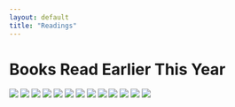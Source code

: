 ```yaml
---
layout: default
title: "Readings"
---
```


# Books Read Earlier This Year

![](https://subirvarma.github.io/GeneralCognitics/images/IMG_8787.jpg) 
![](https://subirvarma.github.io/GeneralCognitics/images/IMG_8788.jpg) 
![](https://subirvarma.github.io/GeneralCognitics/images/IMG_8789.jpg) 
![](https://subirvarma.github.io/GeneralCognitics/images/IMG_8790.jpg) 
![](https://subirvarma.github.io/GeneralCognitics/images/IMG_8791.jpg) 
![](https://subirvarma.github.io/GeneralCognitics/images/IMG_8792.jpg) 
![](https://subirvarma.github.io/GeneralCognitics/images/IMG_8793.jpg) 
![](https://subirvarma.github.io/GeneralCognitics/images/IMG_8794.jpg) 
![](https://subirvarma.github.io/GeneralCognitics/images/IMG_8795.jpg) 
![](https://subirvarma.github.io/GeneralCognitics/images/IMG_8796.jpg) 
![](https://subirvarma.github.io/GeneralCognitics/images/IMG_8797.jpg) 
![](https://subirvarma.github.io/GeneralCognitics/images/IMG_8798.jpg) 
![](https://subirvarma.github.io/GeneralCognitics/images/IMG_8799.jpg) 
